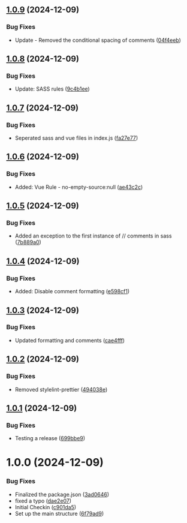 ## [1.0.9](https://github.com/jdhillen/stylelint-config/compare/v1.0.8...v1.0.9) (2024-12-09)


### Bug Fixes

* Update - Removed the conditional spacing of comments ([04f4eeb](https://github.com/jdhillen/stylelint-config/commit/04f4eeb4b431f1c0eca25906bbeb5aae8605c24d))

## [1.0.8](https://github.com/jdhillen/stylelint-config/compare/v1.0.7...v1.0.8) (2024-12-09)


### Bug Fixes

* Update: SASS rules ([9c4b1ee](https://github.com/jdhillen/stylelint-config/commit/9c4b1eebf3cb3c31f773e76fee7b795aef82b937))

## [1.0.7](https://github.com/jdhillen/stylelint-config/compare/v1.0.6...v1.0.7) (2024-12-09)


### Bug Fixes

* Seperated sass and vue files in index.js ([fa27e77](https://github.com/jdhillen/stylelint-config/commit/fa27e777112e0dd1b9851e76716453dc7b228464))

## [1.0.6](https://github.com/jdhillen/stylelint-config/compare/v1.0.5...v1.0.6) (2024-12-09)


### Bug Fixes

* Added: Vue Rule - no-empty-source:null ([ae43c2c](https://github.com/jdhillen/stylelint-config/commit/ae43c2c4f93ec309ccfd9ad706be370bfa527646))

## [1.0.5](https://github.com/jdhillen/stylelint-config/compare/v1.0.4...v1.0.5) (2024-12-09)


### Bug Fixes

* Added an exception to the first instance of // comments in sass ([7b889a0](https://github.com/jdhillen/stylelint-config/commit/7b889a0c4bdd238cb602180fb0dae9dfccaf2c20))

## [1.0.4](https://github.com/jdhillen/stylelint-config/compare/v1.0.3...v1.0.4) (2024-12-09)


### Bug Fixes

* Added: Disable comment formatting ([e598cf1](https://github.com/jdhillen/stylelint-config/commit/e598cf1cb5349aae3090f8ed21c0cbd63d598726))

## [1.0.3](https://github.com/jdhillen/stylelint-config/compare/v1.0.2...v1.0.3) (2024-12-09)


### Bug Fixes

* Updated formatting and comments ([cae4fff](https://github.com/jdhillen/stylelint-config/commit/cae4fff08c234642bc8a6845ee668e3ea6b38e30))

## [1.0.2](https://github.com/jdhillen/stylelint-config/compare/v1.0.1...v1.0.2) (2024-12-09)


### Bug Fixes

* Removed stylelint-prettier ([494038e](https://github.com/jdhillen/stylelint-config/commit/494038edcb170ee5e94c371cba6c972cd5efc8b5))

## [1.0.1](https://github.com/jdhillen/stylelint-config/compare/v1.0.0...v1.0.1) (2024-12-09)


### Bug Fixes

* Testing a release ([699bbe9](https://github.com/jdhillen/stylelint-config/commit/699bbe91a948c7b6957c4647449653e4ea019f8e))

# 1.0.0 (2024-12-09)


### Bug Fixes

* Finalized the package.json ([3ad0646](https://github.com/jdhillen/stylelint-config/commit/3ad06462ee36be0a8d0988d5c756d08de0152f7d))
* fixed a typo ([dae2e07](https://github.com/jdhillen/stylelint-config/commit/dae2e07810e48f17dfb95a8727deeb0f59bf0f56))
* Initial Checkin ([c901da5](https://github.com/jdhillen/stylelint-config/commit/c901da55c4f4f8ae4c59579c4c195f121165d754))
* Set up the main structure ([6f79ad9](https://github.com/jdhillen/stylelint-config/commit/6f79ad9c3a15b1285bf37c5132940e9b270a610e))
